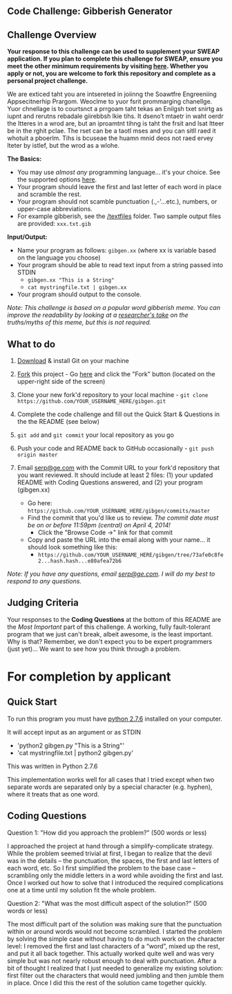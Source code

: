 **Code Challenge: Gibberish Generator**
---------------------------------------

Challenge Overview
------------------

**Your response to this challenge can be used to supplement your SWEAP application.  If you plan to complete this challenge for SWEAP, ensure you meet the other minimum requirements by visiting [here](http://gecapital.com/sweap "SWEAP Home Page").  Whether you apply or not, you are welcome to fork this repository and complete as a personal project challenge.**


We are exticed taht you are intsereted in joiinng the Soawtfre Engreeniing Appsecitnerhip Prargom.  Weoclme to yuor fsrit prommarging chanellge.  Yuor chnellage is to courtsnct a prrgoam taht tekas an Enilgsh txet snirtg as iupnt and rerutns rebadale giirebbsh lkie tihs.  It dseno’t mtaetr in waht oerdr the ltteres in a wrod are, but an iproamtnt tihng is taht the frsit and lsat ltteer be in the rghit pclae. The rset can be a taotl mses and you can sitll raed it whotuit a pboerlm.  Tihs is bcuseae the huamn mnid deos not raed ervey lteter by istlef, but the wrod as a wlohe.

**The Basics:**
  
  - You may use *almost any* programming language... it's your choice.  See the supported options [here](http://ideone.com/).
  - Your program should leave the first and last letter of each word in place and scramble the rest.
  - Your program should not scamble punctuation (.,-'...etc.), numbers, or upper-case abbreviations.
  - For example gibberish, see the [/textfiles](https://github.com/sweap/gibgen/tree/master/textfiles) folder.  Two sample output files are provided: `xxx.txt.gib`

**Input/Output:**
 
  - Name your program as follows: `gibgen.xx` (where xx is variable based on the language you choose)
  - Your program should be able to read text input from a string passed into STDIN
      - `gibgen.xx "This is a String"`
      - `cat mystringfile.txt | gibgen.xx`
  - Your program should output to the console.

_Note: This challenge is based on a popular word gibberish meme. You can improve the readability by looking at a [researcher's take](http://www.mrc-cbu.cam.ac.uk/people/matt.davis/cmabridge/) on the truths/myths of this meme, but this is not required._

What to do
----------
1. [Download](http://git-scm.com/downloads) & install Git on your machine

2. <a href="https://github.com/sweap/gibgen/fork" class="btn grouped" data-method="POST" rel="nofollow" title="Fork">Fork</a> this project - Go [here](https://github.com/sweap/gibgen) and click the "Fork" button (located on the upper-right side of the screen)

2. Clone your new fork'd repository to your local machine - `git clone https://github.com/YOUR_USERNAME_HERE/gibgen.git`
3. Complete the code challenge and fill out the Quick Start & Questions in the the README (see below)
4. `git add` and `git commit` your local repository as you go
4. Push your code and README back to GitHub occasionally - `git push origin master`
5. Email [serp@ge.com](mailto:serp@ge.com) with the Commit URL to your fork'd repository that you want reviewed. It should include at least 2 files: (1) your updated README with Coding Questions answered, and (2) your program (gibgen.xx)
   - Go here: `https://github.com/YOUR_USERNAME_HERE/gibgen/commits/master`
   - Find the commit that you'd like us to review.  _The commit date must be on or before 11:59pm (central) on April 4, 2014!_
       - Click the "Browse Code ->" link for that commit
   - Copy and paste the URL into the email along with your name... it should look something like this:
       - `https://github.com/YOUR_USERNAME_HERE/gibgen/tree/73afe0c8fe2...hash.hash...e80afea72b6`

_Note: If you have any questions, email [serp@ge.com](mailto:serp@ge.com).  I will do my best to respond to any questions._

Judging Criteria
----------------

Your responses to the **Coding Questions** at the bottom of this README are the *Most Important* part of this challenge. A working, fully fault-tolerant program that we just can't break, albeit awesome, is the least important.  Why is that?  Remember, we don't expect you to be expert programmers (just yet)... We want to see how you think through a problem.  


For completion by applicant
===========================

Quick Start
-----------
To run this program you must have [python 2.7.6](https://www.python.org/download/releases/2.7.6/) installed on your computer.  

It will accept input as an argument or as STDIN
- 'python2 gibgen.py "This is a String"'
- 'cat mystringfile.txt | python2 gibgen.py'

This was written in Python 2.7.6

This implementation works well for all cases that I tried except when two separate words are separated only by a special character (e.g. hyphen), where it treats that as one word.  


Coding Questions
----------------

Question 1: "How did you approach the problem?" (500 words or less)

I approached the project at hand through a simplify-complicate strategy.  While the problem seemed trivial at first, I began to realize that the devil was in the details – the punctuation, the spaces, the first and last letters of each word, etc.  So I first simplified the problem to the base case – scrambling only the middle letters in a word while avoiding the first and last.  Once I worked out how to solve that I introduced the required complications one at a time until my solution fit the whole problem.  


Question 2: "What was the most difficult aspect of the solution?" (500 words or less)

The most difficult part of the solution was making sure that the punctuation within or around words would not become scrambled.    I started the problem by solving the simple case without having to do much work on the character level: I removed the first and last characters of a “word”, mixed up the rest, and put it all back together.  This actually worked quite well and was very simple but was not nearly robust enough to deal with punctuation.  After a bit of thought I realized that I just needed to generalize my existing solution: first filter out the characters that would need jumbling and then jumble them in place.  Once I did this the rest of the solution  came together quickly.  